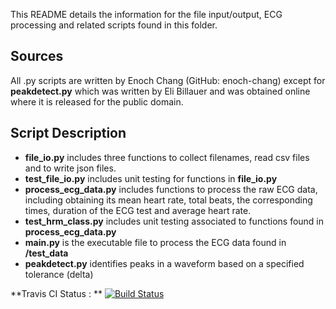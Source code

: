 This README details the information for the file input/output, ECG processing and related scripts found in this folder.

## Sources
All .py scripts are written by Enoch Chang (GitHub: enoch-chang) except for **peakdetect.py** which was written by Eli Billauer and was obtained online where it is released for the public domain.

## Script Description
* **file_io.py** includes three functions to collect filenames, read csv files and to write json files.
* **test_file_io.py** includes unit testing for functions in **file_io.py** 
* **process_ecg_data.py** includes functions to process the raw ECG data, including obtaining its mean heart rate, total beats, the corresponding times, duration of the ECG test and average heart rate.
* **test_hrm_class.py** includes unit testing associated to functions found in **process_ecg_data.py**
* **main.py** is the executable file to process the ECG data found in **/test_data**
* **peakdetect.py** identifies peaks in a waveform based on a specified tolerance (delta)

**Travis CI Status : ** [![Build Status](https://travis-ci.org/enoch-chang/bme590hrm.svg?branch=master)](https://travis-ci.org/enoch-chang/bme590hrm)
